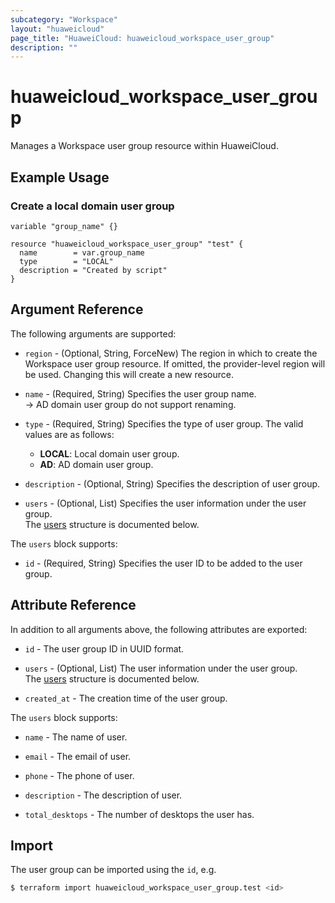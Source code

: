 ```yaml
---
subcategory: "Workspace"
layout: "huaweicloud"
page_title: "HuaweiCloud: huaweicloud_workspace_user_group"
description: ""
---
```


# huaweicloud_workspace_user_group

Manages a Workspace user group resource within HuaweiCloud.

## Example Usage

### Create a local domain user group

```hcl
variable "group_name" {}

resource "huaweicloud_workspace_user_group" "test" {
  name        = var.group_name
  type        = "LOCAL"
  description = "Created by script"
}
```

## Argument Reference

The following arguments are supported:

* `region` - (Optional, String, ForceNew) The region in which to create the Workspace user group resource.
  If omitted, the provider-level region will be used. Changing this will create a new resource.

* `name` - (Required, String) Specifies the user group name.  
  -> AD domain user group do not support renaming.

* `type` - (Required, String) Specifies the type of user group.
  The valid values are as follows:
  + **LOCAL**: Local domain user group.
  + **AD**: AD domain user group.

* `description` - (Optional, String) Specifies the description of user group.

* `users` - (Optional, List) Specifies the user information under the user group.  
  The [users](#workspace_users) structure is documented below.

<a name="workspace_users"></a>
The `users` block supports:

* `id` - (Required, String) Specifies the user ID to be added to the user group.

## Attribute Reference

In addition to all arguments above, the following attributes are exported:

* `id` - The user group ID in UUID format.

* `users` - (Optional, List) The user information under the user group.  
  The [users](#workspace_users_attr) structure is documented below.

* `created_at` - The creation time of the user group.

<a name="workspace_users_attr"></a>
The `users` block supports:

* `name` - The name of user.

* `email` - The email of user.

* `phone` - The phone of user.

* `description` - The description of user.

* `total_desktops` - The number of desktops the user has.

## Import

The user group can be imported using the `id`, e.g.

```bash
$ terraform import huaweicloud_workspace_user_group.test <id>
```
